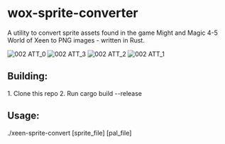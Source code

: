 # wox-sprite-converter
A utility to convert sprite assets found in the game Might and Magic 4-5 World of Xeen to PNG images - written in Rust.

![002 ATT_0](https://github.com/ShortBeard/wox-sprite-converter/assets/8405659/c9b8526d-a2f6-4a6e-b318-ef38f7c1ace3)
![002 ATT_3](https://github.com/ShortBeard/wox-sprite-converter/assets/8405659/a7476f86-f5a5-43a9-b5a6-430b1e7cca0f)
![002 ATT_2](https://github.com/ShortBeard/wox-sprite-converter/assets/8405659/2b7e4049-755e-42a1-82ce-f5c534cd61cb)
![002 ATT_1](https://github.com/ShortBeard/wox-sprite-converter/assets/8405659/8918732b-f2d3-481e-8173-bf37d8d3d45c)

<h2>Building:</h2>
1. Clone this repo
2. Run cargo build --release

<h2>Usage:</h2>
./xeen-sprite-convert [sprite_file] [pal_file]
